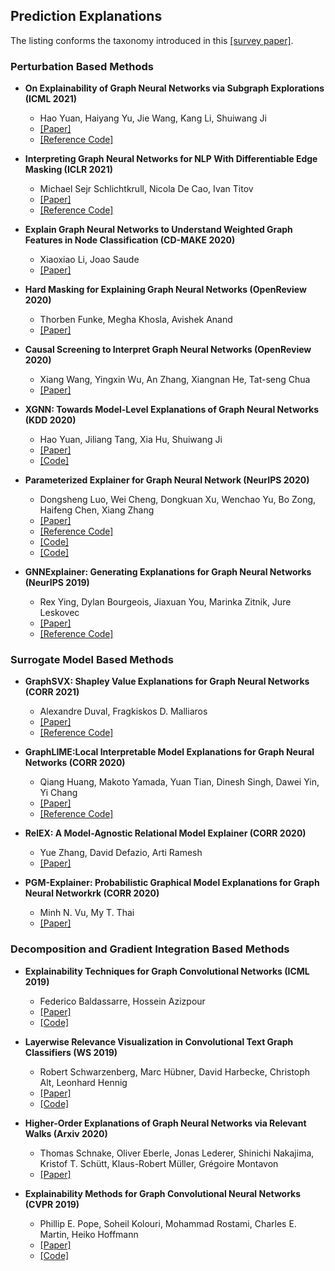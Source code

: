 ## Prediction Explanations

The listing conforms the taxonomy introduced in this [[survey paper]](https://arxiv.org/abs/2012.15445).

### Perturbation Based Methods

- **On Explainability of Graph Neural Networks via Subgraph Explorations (ICML 2021)**
  - Hao Yuan, Haiyang Yu, Jie Wang, Kang Li, Shuiwang Ji
  - [[Paper]](https://arxiv.org/abs/2102.05152)
  - [[Reference Code]](https://github.com/divelab/DIG)

- **Interpreting Graph Neural Networks for NLP With Differentiable Edge Masking (ICLR 2021)**
  - Michael Sejr Schlichtkrull, Nicola De Cao, Ivan Titov
  - [[Paper]](https://openreview.net/forum?id=WznmQa42ZAx)
  - [[Reference Code]](https://github.com/MichSchli/GraphMask)

- **Explain Graph Neural Networks to Understand Weighted Graph Features in Node Classification (CD-MAKE 2020)**
  - Xiaoxiao Li, Joao Saude
  - [[Paper]](https://arxiv.org/abs/2002.00514)

- **Hard Masking for Explaining Graph Neural Networks (OpenReview 2020)**
  - Thorben Funke, Megha Khosla, Avishek Anand
  - [[Paper]](https://openreview.net/pdf?id=uDN8pRAdsoC)

- **Causal Screening to Interpret Graph Neural Networks (OpenReview 2020)**
  - Xiang Wang, Yingxin Wu, An Zhang, Xiangnan He, Tat-seng Chua
  - [[Paper]](https://openreview.net/forum?id=nzKv5vxZfge)

- **XGNN: Towards Model-Level Explanations of Graph Neural Networks (KDD 2020)**
  - Hao Yuan, Jiliang Tang, Xia Hu, Shuiwang Ji
  - [[Paper]](https://arxiv.org/abs/2006.02587)
  - [[Code]](https://github.com/rkoh-rq/XGNN)

- **Parameterized Explainer for Graph Neural Network (NeurIPS 2020)**
  - Dongsheng Luo, Wei Cheng, Dongkuan Xu, Wenchao Yu, Bo Zong, Haifeng Chen, Xiang Zhang
  - [[Paper]](https://arxiv.org/abs/2011.04573)
  - [[Reference Code]](https://github.com/flyingdoog/PGExplainer)
  - [[Code]](https://github.com/LarsHoldijk/RE-ParameterizedExplainerForGraphNeuralNetworks)
  - [[Code]](https://openreview.net/attachment?id=tt04glo-VrT&name=supplementary_material)

- **GNNExplainer: Generating Explanations for Graph Neural Networks (NeurIPS 2019)**
  - Rex Ying, Dylan Bourgeois, Jiaxuan You, Marinka Zitnik, Jure Leskovec
  - [[Paper]](https://arxiv.org/abs/1903.03894)
  - [[Reference Code]](https://github.com/RexYing/gnn-model-explainer)

### Surrogate Model Based Methods

- **GraphSVX: Shapley Value Explanations for Graph Neural Networks (CORR 2021)**
  - Alexandre Duval, Fragkiskos D. Malliaros
  - [[Paper]](https://arxiv.org/abs/2104.10482)
  - [[Reference Code]](https://github.com/AlexDuvalinho/GraphSVX)

- **GraphLIME:Local Interpretable Model Explanations for Graph Neural Networks (CORR 2020)**
  - Qiang Huang, Makoto Yamada, Yuan Tian, Dinesh Singh, Dawei Yin, Yi Chang
  - [[Paper]](https://arxiv.org/pdf/2001.06216.pdf)
  - [[Reference Code]](https://github.com/WilliamCCHuang/GraphLIME)

- **RelEX: A Model-Agnostic Relational Model Explainer (CORR 2020)**
  - Yue Zhang, David Defazio, Arti Ramesh
  - [[Paper]](https://arxiv.org/abs/2006.00305)

- **PGM-Explainer: Probabilistic Graphical Model Explanations for Graph Neural Networkrk (CORR 2020)**
  - Minh N. Vu, My T. Thai
  - [[Paper]](https://arxiv.org/pdf/2010.05788.pdf)

### Decomposition and Gradient Integration Based Methods

- **Explainability Techniques for Graph Convolutional Networks (ICML 2019)**
  - Federico Baldassarre, Hossein Azizpour
  - [[Paper]](https://arxiv.org/abs/1905.13686)
  - [[Code]](https://github.com/baldassarreFe/graph-network-explainability)

- **Layerwise Relevance Visualization in Convolutional Text Graph Classifiers (WS 2019)**
  - Robert Schwarzenberg, Marc Hübner, David Harbecke, Christoph Alt, Leonhard Hennig
  - [[Paper]](https://arxiv.org/abs/1909.10911v1)
  - [[Code]](https://github.com/DFKI-NLP/lrv)

- **Higher-Order Explanations of Graph Neural Networks via Relevant Walks (Arxiv 2020)**
  - Thomas Schnake, Oliver Eberle, Jonas Lederer, Shinichi Nakajima, Kristof T. Schütt, Klaus-Robert Müller, Grégoire Montavon
  - [[Paper]](https://arxiv.org/abs/2006.03589)

- **Explainability Methods for Graph Convolutional Neural Networks (CVPR 2019)**
  - Phillip E. Pope, Soheil Kolouri, Mohammad Rostami, Charles E. Martin, Heiko Hoffmann
  - [[Paper]](https://openaccess.thecvf.com/content_CVPR_2019/html/Pope_Explainability_Methods_for_Graph_Convolutional_Neural_Networks_CVPR_2019_paper.html)
  - [[Code]](https://github.com/DFKI-NLP/lrv)
